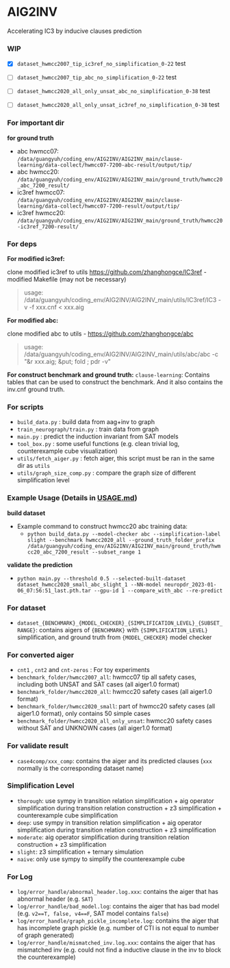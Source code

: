 # AIG2INV

Accelerating IC3 by inducive clauses prediction

### WIP
* [x] `dataset_hwmcc2007_tip_ic3ref_no_simplification_0-22` test
* [ ] `dataset_hwmcc2007_tip_abc_no_simplification_0-22` test
* [ ] `dataset_hwmcc2020_all_only_unsat_abc_no_simplification_0-38` test
* [ ] `dataset_hwmcc2020_all_only_unsat_ic3ref_no_simplification_0-38` test


### For important dir

**for ground truth**
* abc hwmcc07: `/data/guangyuh/coding_env/AIG2INV/AIG2INV_main/clause-learning/data-collect/hwmcc07-7200-abc-result/output/tip/`
* abc hwmcc20: `/data/guangyuh/coding_env/AIG2INV/AIG2INV_main/ground_truth/hwmcc20_abc_7200_result/`
* ic3ref hwmcc07: `/data/guangyuh/coding_env/AIG2INV/AIG2INV_main/clause-learning/data-collect/hwmcc07-7200-result/output/tip/`
* ic3ref hwmcc20: `/data/guangyuh/coding_env/AIG2INV/AIG2INV_main/ground_truth/hwmcc20-ic3ref_7200-result/`

### For deps

**For modified ic3ref:**

clone modified ic3ref to utils
https://github.com/zhanghongce/IC3ref - modified Makefile (may not be necessary)

> usage: /data/guangyuh/coding_env/AIG2INV/AIG2INV_main/utils/IC3ref/IC3 -v -f xxx.cnf < xxx.aig

**For modified abc:**

clone modified abc to utils - https://github.com/zhanghongce/abc

> usage: /data/guangyuh/coding_env/AIG2INV/AIG2INV_main/utils/abc/abc -c "&r xxx.aig; &put; fold ; pdr -v"

**For construct benchmark and ground truth:**
`clause-learning`: Contains tables that can be used to construct the benchmark. And it also contains the inv.cnf ground truth.

### For scripts
* `build_data.py` : build data from aag+inv to graph
* `train_neurograph/train.py` : train data from graph
* `main.py` : predict the induction invariant from SAT models
* `tool_box.py` : some useful functions (e.g. clean trivial log, counterexample cube visualization)
* `utils/fetch_aiger.py` : fetch aiger, this script must be ran in the same dir as `utils`
* `utils/graph_size_comp.py` : compare the graph size of different simplification level

### Example Usage (Details in [USAGE.md](./USAGE.md))
**build dataset**
* Example command to construct hwmcc20 abc training data:
    * `python build_data.py --model-checker abc --simplification-label slight --benchmark hwmcc2020_all --ground_truth_folder_prefix /data/guangyuh/coding_env/AIG2INV/AIG2INV_main/ground_truth/hwmcc20_abc_7200_result --subset_range 1`

**validate the prediction**
* `python main.py --threshold 0.5 --selected-built-dataset dataset_hwmcc2020_small_abc_slight_1 --NN-model neuropdr_2023-01-06_07:56:51_last.pth.tar --gpu-id 1 --compare_with_abc --re-predict`

### For dataset
* `dataset_{BENCHMARK}_{MODEL_CHECKER}_{SIMPLIFICATION_LEVEL}_{SUBSET_RANGE}`: contains aigers of `{BENCHMARK}` with `{SIMPLIFICATION_LEVEL}` simplification, and ground truth from `{MODEL_CHECKER}` model checker

### For converted aiger
* `cnt1` , `cnt2` and `cnt-zeros` : For toy experiments
* `benchmark_folder/hwmcc2007_all`: hwmcc07 tip all safety cases, including both UNSAT and SAT cases (all aiger1.0 format)
* `benchmark_folder/hwmcc2020_all`: hwmcc20 safety cases (all aiger1.0 format)
* `benchmark_folder/hwmcc2020_small`: part of hwmcc20 safety cases (all aiger1.0 format), only contains 50 simple cases
* `benchmark_folder/hwmcc2020_all_only_unsat`: hwmcc20 safety cases without SAT and UNKNOWN cases (all aiger1.0 format)

### For validate result
* `case4comp/xxx_comp`: contains the aiger and its predicted clauses (`xxx` normally is the corresponding dataset name)

### Simplification Level
* `thorough`: use sympy in transition relation simplification + aig operator simplification during transition relation construction + z3 simplification + counterexample cube simplification
* `deep`: use sympy in transition relation simplification + aig operator simplification during transition relation construction + z3 simplification
* `moderate`: aig operator simplification during transition relation construction + z3 simplification
* `slight`: z3 simplification + ternary simulation
* `naive`: only use sympy to simplify the counterexample cube

### For Log
* `log/error_handle/abnormal_header.log.xxx`: contains the aiger that has abnormal header (e.g. `SAT`)
* `log/error_handle/bad_model.log`: contains the aiger that has bad model (e.g. `v2==T, false, v4==F`, SAT model contains `false`)
* `log/error_handle/graph_pickle_incomplete.log`: contains the aiger that has incomplete graph pickle (e.g. number of CTI is not equal to number of graph generated)
* `log/error_handle/mismatched_inv.log.xxx`: contains the aiger that has mismatched inv (e.g. could not find a inductive clause in the inv to block the counterexample)